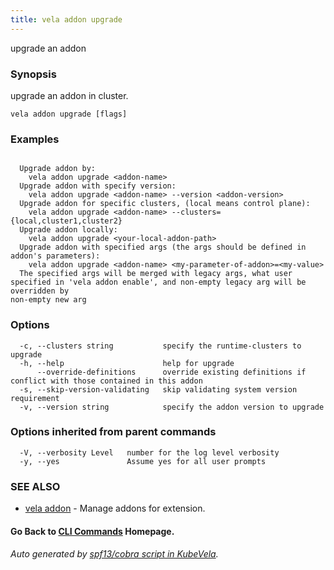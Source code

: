 ```yaml
---
title: vela addon upgrade
---
```


upgrade an addon

### Synopsis

upgrade an addon in cluster.

```
vela addon upgrade [flags]
```

### Examples

```

  Upgrade addon by:
	vela addon upgrade <addon-name>
  Upgrade addon with specify version:
	vela addon upgrade <addon-name> --version <addon-version>
  Upgrade addon for specific clusters, (local means control plane):
	vela addon upgrade <addon-name> --clusters={local,cluster1,cluster2}
  Upgrade addon locally:
	vela addon upgrade <your-local-addon-path>
  Upgrade addon with specified args (the args should be defined in addon's parameters):
	vela addon upgrade <addon-name> <my-parameter-of-addon>=<my-value>
  The specified args will be merged with legacy args, what user specified in 'vela addon enable', and non-empty legacy arg will be overridden by
non-empty new arg

```

### Options

```
  -c, --clusters string           specify the runtime-clusters to upgrade
  -h, --help                      help for upgrade
      --override-definitions      override existing definitions if conflict with those contained in this addon
  -s, --skip-version-validating   skip validating system version requirement
  -v, --version string            specify the addon version to upgrade
```

### Options inherited from parent commands

```
  -V, --verbosity Level   number for the log level verbosity
  -y, --yes               Assume yes for all user prompts
```

### SEE ALSO

* [vela addon](vela_addon.md)	 - Manage addons for extension.

#### Go Back to [CLI Commands](vela.md) Homepage.


###### Auto generated by [spf13/cobra script in KubeVela](https://github.com/kubevela/kubevela/tree/master/hack/docgen).
